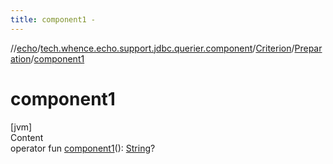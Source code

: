 ```yaml
---
title: component1 -
---
```

//[echo](../../../index.md)/[tech.whence.echo.support.jdbc.querier.component](../../index.md)/[Criterion](../index.md)/[Preparation](index.md)/[component1](component1.md)



# component1  
[jvm]  
Content  
operator fun [component1](component1.md)(): [String](https://kotlinlang.org/api/latest/jvm/stdlib/kotlin/-string/index.html)?  



